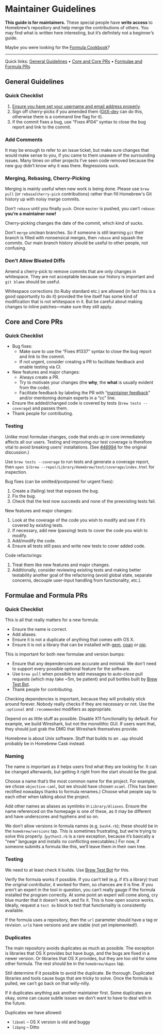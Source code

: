 # Maintainer Guidelines
**This guide is for maintainers.** These special people have **write
access** to Homebrew’s repository and help merge the contributions of
others. You may find what is written here interesting, but it’s
definitely not a beginner’s guide.

Maybe you were looking for the [Formula Cookbook](Formula-Cookbook.md)?

----

Quick links:
  [General Guidelines](#general-guidelines) •
  [Core and Core PRs](#core-and-core-prs) •
  [Formulae and Formula PRs](#formulae-and-formula-prs)

## General Guidelines

### Quick Checklist
1.  [Ensure you have set your username and email address
    properly](https://help.github.com/articles/setting-your-email-in-git/).
2.  Sign off cherry-picks if you amended them
    ([GitX-dev](https://github.com/rowanj/gitx) can do this, otherwise there is
    a command line flag for it).
3.  If the commit fixes a bug, use “Fixes \#104” syntax to close the bug
    report and link to the commit.

### Add Comments
It may be enough to refer to an issue ticket, but make sure changes that would
make sense to you, if you came to them unaware of the surrounding issues. Many
times on other projects I’ve seen code removed because the new guy didn’t know
why it was there. Regressions suck.

### Merging, Rebasing, Cherry-Picking
Merging is mainly useful when new work is being done. Please use `brew pull`
(or `rebase`/`cherry-pick` contributions) rather than fill Homebrew's Git
history up with noisy merge commits.

Don’t `rebase` until you finally `push`. Once `master` is pushed, you can’t
`rebase`: **you’re a maintainer now!**

Cherry-picking changes the date of the commit, which kind of sucks.

Don’t `merge` unclean branches. So if someone is still learning `git`
their branch is filled with nonsensical merges, then `rebase` and squash
the commits. Our main branch history should be useful to other people,
not confusing.

### Don’t Allow Bloated Diffs
Amend a cherry-pick to remove commits that are only changes in
whitespace. They are not acceptable because our history is important and
`git blame` should be useful.

Whitespace corrections (to Ruby standard etc.) are allowed (in fact this
is a good opportunity to do it) provided the line itself has some kind
of modification that is not whitespace in it. But be careful about
making changes to inline patches—make sure they still apply.

## Core and Core PRs

### Quick Checklist
- Bug fixes:
  - Make sure to use the “Fixes \#1337” syntax to close the bug report and
    link to the commit.
  - If not urgent, consider creating a PR to facilitate feedback and enable testing via CI.
- New features and major changes:
  - Always create a PR.
  - Try to motivate your changes (the **why**, the **what** is usually evident from
    the code).
  - Facilitate feedback by labeling the PR with “[maintainer feedback](https://github.com/Homebrew/homebrew/labels/maintainer%20feedback)” and/or mentioning domain experts in a “cc” line.
- Ensure the added/changed code is covered by tests (`brew tests --coverage`)
  and passes them.
- Thank people for contributing.

### Testing
Unlike most formulae changes, code that ends up in core immediately affects all
our users. Testing and improving our test coverage is therefore vital to avoid
breaking users’ installations.
(See [#46994](https://github.com/Homebrew/homebrew/issues/46994) for the
original discussion.)

Use `brew tests --coverage` to run tests and generate a coverage report, then
`open $(brew --repo)/Library/Homebrew/test/coverage/index.html` for inspection.

Bug fixes (can be omitted/postponed for urgent fixes):

1. Create a (failing) test that exposes the bug.
2. Fix the bug.
3. Check that the test now succeeds and none of the preexisting tests fail.

New features and major changes:

1. Look at the coverage of the code you wish to modify and see if it’s covered
   by existing tests.
2. If necessary, add new (passing) tests to cover the code you wish to modify.
3. Add/modify the code.
4. Ensure all tests still pass and write new tests to cover added code.

Code refactorings:

1. Treat them like new features and major changes.
2. Additionally, consider reviewing existing tests and making better testability
   another goal of the refactoring (avoid global state, separate concerns,
   decouple user-input handling from functionality, etc.).

## Formulae and Formula PRs

### Quick Checklist
This is all that really matters for a new formula:
- Ensure the name is correct.
- Add aliases.
- Ensure it is not a duplicate of anything that comes with OS X.
- Ensure it is not a library that can be installed with
  [gem](https://en.wikipedia.org/wiki/RubyGems),
  [cpan](https://en.wikipedia.org/wiki/Cpan) or
  [pip](https://pip.pypa.io/en/stable/).

This is important for both new formulae and version bumps:
- Ensure that any dependencies are accurate and minimal. We don't need to
  support every possible optional feature for the software.
- Use `brew pull` when possible to add messages to auto-close pull requests (which may take ~5m, be patient) and pull bottles built by [Brew Test Bot](Brew-Test-Bot-For-Core-Contributors.md).
- Thank people for contributing.

Checking dependencies is important, because they will probably stick around
forever. Nobody really checks if they are necessary or not. Use the
`:optional` and `:recommended` modifiers as appropriate.

Depend on as little stuff as possible. Disable X11 functionality by default.
For example, we build Wireshark, but not the monolithic GUI. If users want
that, they should just grab the DMG that Wireshark themselves provide.

Homebrew is about Unix software. Stuff that builds to an `.app` should
probably be in Homebrew Cask instead.

### Naming
The name is important as it helps users find what they are looking for. It can
be changed afterwards, but getting it right from the start should be the goal.

Choose a name that’s the most common name for the project.
For example, we chose `objective-caml`, but we should have chosen `ocaml`.
(This has been rectified nowadays thanks to formula renames.)
Choose what people say to each other when talking about the project.

Add other names as aliases as symlinks in `Library/Aliases`. Ensure the name
referenced on the homepage is one of these, as it may be different and have
underscores and hyphens and so on.

We don’t allow versions in formula names (e.g. `bash4.rb`); these should be in
the `homebrew/versions` tap. This is sometimes frustrating, but we’re trying to
solve this properly. (`python3.rb` is a rare exception, because it’s basically
a “new” language and installs no conflicting executables.)
For now, if someone submits a formula like this, we’ll leave them in
their own tree.

### Testing
We need to at least check it builds. Use [Brew Test Bot](Brew-Test-Bot.md) for this.

Verify the formula works if possible. If you can’t tell (e.g. if it’s a
library) trust the original contributor, it worked for them, so chances are it
is fine. If you aren’t an expert in the tool in question, you can’t really
gauge if the formula installed the program correctly. At some point an expert
will come along, cry blue murder that it doesn’t work, and fix it. This is how
open source works. Ideally, request a `test do` block to test that
functionality is consistently available.

If the formula uses a repository, then the `url` parameter should have a
tag or revision. `url`s have versions and are stable (not yet implemented!).

### Duplicates
The main repository avoids duplicates as much as possible. The exception is
libraries that OS X provides but have bugs, and the bugs are fixed in a
newer version. Or libraries that OS X provides, but they are too old for
some other formula. The rest should be in the `homebrew/dupes` tap.

Still determine if it possible to avoid the duplicate. Be thorough. Duplicated
libraries and tools cause bugs that are tricky to solve. Once the formula is
pulled, we can’t go back on that willy-nilly.

If it duplicates anything ask another maintainer first. Some duplicates are okay,
some can cause subtle issues we don’t want to have to deal with in the future.

Duplicates we have allowed:
- `libxml` – OS X version is old and buggy
- `libpng` – Ditto
